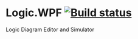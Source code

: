 Logic.WPF [![Build status](https://ci.appveyor.com/api/projects/status/wi561axvb97idtht?svg=true)](https://ci.appveyor.com/project/Wiesawolts/logic-wpf)
=========

Logic Diagram Editor and Simulator
